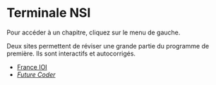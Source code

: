 # Terminale NSI

Pour accéder à un chapitre, cliquez sur le menu de gauche.

Deux sites permettent de réviser une grande partie du programme de première. Ils sont interactifs et 
autocorrigés.

- [France IOI](http://france-ioi.org)
- [*Future Coder*](https://fr.futurecoder.io)
